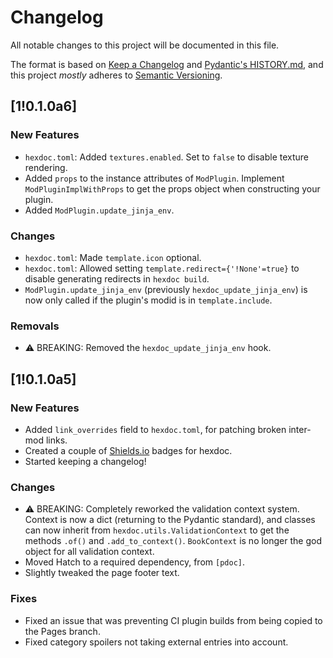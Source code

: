 # Changelog

All notable changes to this project will be documented in this file.

The format is based on [Keep a Changelog](https://keepachangelog.com/en/1.1.0/) and [Pydantic's HISTORY.md](https://github.com/pydantic/pydantic/blob/main/HISTORY.md), and this project *mostly* adheres to [Semantic Versioning](https://semver.org/spec/v2.0.0.html).

## [1!0.1.0a6]

### New Features

- `hexdoc.toml`: Added `textures.enabled`. Set to `false` to disable texture rendering.
- Added `props` to the instance attributes of `ModPlugin`. Implement `ModPluginImplWithProps` to get the props object when constructing your plugin.
- Added `ModPlugin.update_jinja_env`.

### Changes

- `hexdoc.toml`: Made `template.icon` optional.
- `hexdoc.toml`: Allowed setting `template.redirect={'!None'=true}` to disable generating redirects in `hexdoc build`.
- `ModPlugin.update_jinja_env` (previously `hexdoc_update_jinja_env`) is now only called if the plugin's modid is in `template.include`.

### Removals

- ⚠️ BREAKING: Removed the `hexdoc_update_jinja_env` hook.

## [1!0.1.0a5]

### New Features

- Added `link_overrides` field to `hexdoc.toml`, for patching broken inter-mod links.
- Created a couple of [Shields.io](https://shields.io) badges for hexdoc.
- Started keeping a changelog!

### Changes

- ⚠️ BREAKING: Completely reworked the validation context system. Context is now a dict (returning to the Pydantic standard), and classes can now inherit from `hexdoc.utils.ValidationContext` to get the methods `.of()` and `.add_to_context()`. `BookContext` is no longer the god object for all validation context.
- Moved Hatch to a required dependency, from `[pdoc]`.
- Slightly tweaked the page footer text.

### Fixes

- Fixed an issue that was preventing CI plugin builds from being copied to the Pages branch.
- Fixed category spoilers not taking external entries into account.
